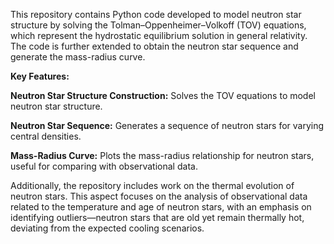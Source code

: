 This repository contains Python code developed to model neutron star structure by solving the Tolman–Oppenheimer–Volkoff (TOV) equations, which represent the hydrostatic equilibrium solution in general relativity. The code is further extended to obtain the neutron star sequence and generate the mass-radius curve.

**Key Features:**

**Neutron Star Structure Construction:** Solves the TOV equations to model neutron star structure.

**Neutron Star Sequence:** Generates a sequence of neutron stars for varying central densities.
           
 **Mass-Radius Curve:** Plots the mass-radius relationship for neutron stars, useful for comparing with observational data.

Additionally, the repository includes work on the thermal evolution of neutron stars. This aspect focuses on the analysis of observational data related to the temperature and age of neutron stars, with an emphasis on identifying outliers—neutron stars that are old yet remain thermally hot, deviating from the expected cooling scenarios.
